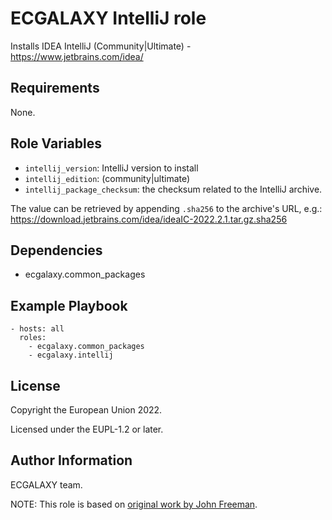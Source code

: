 ECGALAXY IntelliJ role
=======================

Installs IDEA IntelliJ (Community|Ultimate) - https://www.jetbrains.com/idea/

Requirements
------------

None.

Role Variables
--------------

- `intellij_version`: IntelliJ version to install
- `intellij_edition`: (community|ultimate)
- `intellij_package_checksum`: the checksum related to the IntelliJ archive.

The value can be retrieved by appending `.sha256` to the archive's URL, e.g.:
https://download.jetbrains.com/idea/ideaIC-2022.2.1.tar.gz.sha256

Dependencies
------------

* ecgalaxy.common_packages

Example Playbook
----------------

    - hosts: all
      roles:
        - ecgalaxy.common_packages
        - ecgalaxy.intellij

License
-------

Copyright the European Union 2022.

Licensed under the EUPL-1.2 or later.

Author Information
------------------

ECGALAXY team.

NOTE: This role is based on [original work by John Freeman](https://github.com/gantsign/ansible-role-intellij).
